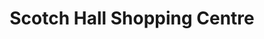 ---
title: "Scotch Hall Shopping Centre"
url: /drogheda/scotch-hall-shopping-centre/
shop: Einkaufszentrum
---